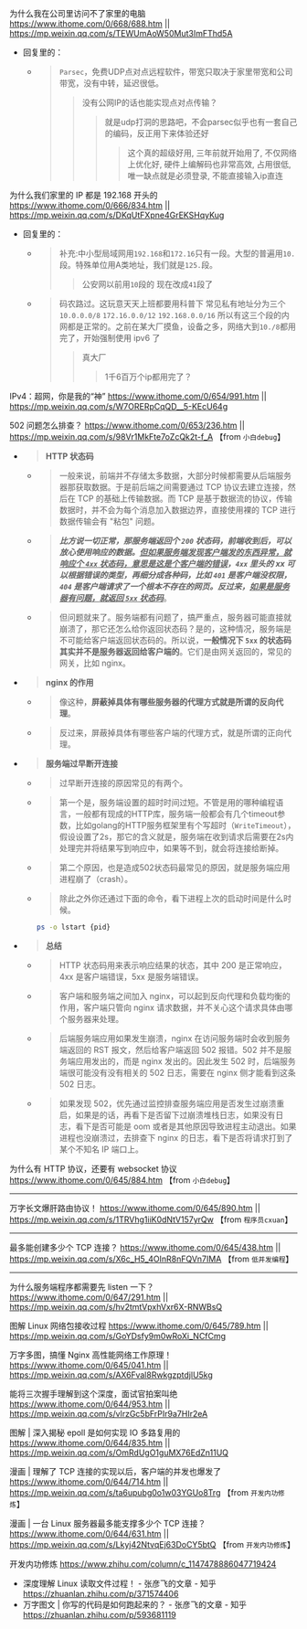 
为什么我在公司里访问不了家里的电脑 https://www.ithome.com/0/668/688.htm || https://mp.weixin.qq.com/s/TEWUmAoW50Mut3ImFThd5A
- 回复里的：
  * > `Parsec`，免费UDP点对点远程软件，带宽只取决于家里带宽和公司带宽，没有中转，延迟很低。
    >> 没有公网IP的话也能实现点对点传输？
    >>> 就是udp打洞的思路吧，不会parsec似乎也有一套自己的编码，反正用下来体验还好
    >>>> 这个真的超级好用, 三年前就开始用了, 不仅网络上优化好, 硬件上编解码也非常高效, 占用很低, 唯一缺点就是必须登录, 不能直接输入ip直连

为什么我们家里的 IP 都是 192.168 开头的 https://www.ithome.com/0/666/834.htm || https://mp.weixin.qq.com/s/DKqUtFXpne4GrEKSHqyKug
- 回复里的：
  * > 补充:中小型局域网用`192.168`和`172.16`只有一段。大型的普遍用`10.`段。特殊单位用A类地址，我们就是`125.`段。
    >> 公安网以前用`10`段的 现在改成`41`段了
  * > 码农路过。这玩意天天上班都要用科普下 常见私有地址分为三个 `10.0.0.0/8` `172.16.0.0/12` `192.168.0.0/16` 所以有这三个段的内网都是正常的。之前在某大厂摸鱼，设备之多，网络大到`10./8`都用完了，开始强制使用 ipv6 了
    >> 真大厂
    >>> 1千6百万个ip都用完了？

IPv4：超网，你是我的“神” https://www.ithome.com/0/654/991.htm || https://mp.weixin.qq.com/s/W7ORERpCqQD__5-KEcU64g

502 问题怎么排查？ https://www.ithome.com/0/653/236.htm || https://mp.weixin.qq.com/s/98Vr1MkFte7oZcQk2t-f_A  【from `小白debug`】
- > **HTTP 状态码**
  * > 一般来说，前端并不存储太多数据，大部分时候都需要从后端服务器那获取数据。于是前后端之间需要通过 TCP 协议去建立连接，然后在 TCP 的基础上传输数据。而 TCP 是基于数据流的协议，传输数据时，并不会为每个消息加入数据边界，直接使用裸的 TCP 进行数据传输会有 "粘包" 问题。
  * > ***比方说一切正常，那服务端返回个 `200` 状态码，前端收到后，可以放心使用响应的数据。<ins>但如果服务端发现客户端发的东西异常，就响应个 `4xx` 状态码，意思是这是个客户端的错误</ins>，`4xx` 里头的 xx 可以根据错误的类型，再细分成各种码，比如 `401` 是客户端没权限，`404` 是客户端请求了一个根本不存在的网页。反过来，<ins>如果是服务器有问题，就返回 `5xx` 状态码</ins>***。
  * > 但问题就来了。服务端都有问题了，搞严重点，服务器可能直接就崩溃了，那它还怎么给你返回状态码？是的，这种情况，服务端是不可能给客户端返回状态码的。所以说，**一般情况下 `5xx` 的状态码其实并不是服务器返回给客户端的**。它们是由网关返回的，常见的网关，比如 nginx。
- > **nginx 的作用**
  * > 像这种，**屏蔽掉具体有哪些服务器的代理方式就是所谓的反向代理**。
  * > 反过来，屏蔽掉具体有哪些客户端的代理方式，就是所谓的正向代理。
- > **服务端过早断开连接**
  * > 过早断开连接的原因常见的有两个。
  * > 第一个是，服务端设置的超时时间过短。不管是用的哪种编程语言，一般都有现成的HTTP库，服务端一般都会有几个timeout参数，比如golang的HTTP服务框架里有个写超时（`WriteTimeout`），假设设置了2s，那它的含义就是，服务端在收到请求后需要在2s内处理完并将结果写到响应中，如果等不到，就会将连接给断掉。
  * > 第二个原因，也是造成502状态码最常见的原因，就是服务端应用进程崩了（crash）。
  * > 除此之外你还通过下面的命令，看下进程上次的启动时间是什么时候。
    ```sh
    ps -o lstart {pid}
    ```
- > **总结**
  * > HTTP 状态码用来表示响应结果的状态，其中 200 是正常响应，4xx 是客户端错误，5xx 是服务端错误。
  * > 客户端和服务端之间加入 nginx，可以起到反向代理和负载均衡的作用，客户端只管向 nginx 请求数据，并不关心这个请求具体由哪个服务器来处理。
  * > 后端服务端应用如果发生崩溃，nginx 在访问服务端时会收到服务端返回的 RST 报文，然后给客户端返回 502 报错。502 并不是服务端应用发出的，而是 nginx 发出的。因此发生 502 时，后端服务端很可能没有没有相关的 502 日志，需要在 nginx 侧才能看到这条 502 日志。
  * > 如果发现 502，优先通过监控排查服务端应用是否发生过崩溃重启，如果是的话，再看下是否留下过崩溃堆栈日志，如果没有日志，看下是否可能是 oom 或者是其他原因导致进程主动退出。如果进程也没崩溃过，去排查下 nginx 的日志，看下是否将请求打到了某个不知名 IP 端口上。

为什么有 HTTP 协议，还要有 websocket 协议 https://www.ithome.com/0/645/884.htm  【from `小白debug`】

--------------------------------------------------

万字长文爆肝路由协议！ https://www.ithome.com/0/645/890.htm || https://mp.weixin.qq.com/s/1TRVhg1iiK0dNtV157yrQw  【from `程序员cxuan`】

--------------------------------------------------

最多能创建多少个 TCP 连接？ https://www.ithome.com/0/645/438.htm || https://mp.weixin.qq.com/s/X6c_H5_4OInR8nFQVn7IMA  【from `低并发编程`】

--------------------------------------------------

为什么服务端程序都需要先 listen 一下？ https://www.ithome.com/0/647/291.htm || https://mp.weixin.qq.com/s/hv2tmtVpxhVxr6X-RNWBsQ

图解 Linux 网络包接收过程 https://www.ithome.com/0/645/789.htm || https://mp.weixin.qq.com/s/GoYDsfy9m0wRoXi_NCfCmg

万字多图，搞懂 Nginx 高性能网络工作原理！ https://www.ithome.com/0/645/041.htm || https://mp.weixin.qq.com/s/AX6Fval8RwkgzptdjlU5kg

能将三次握手理解到这个深度，面试官拍案叫绝 https://www.ithome.com/0/644/953.htm || https://mp.weixin.qq.com/s/vlrzGc5bFrPIr9a7HIr2eA

图解 | 深入揭秘 epoll 是如何实现 IO 多路复用的 https://www.ithome.com/0/644/835.htm || https://mp.weixin.qq.com/s/OmRdUgO1guMX76EdZn11UQ

漫画 | 理解了 TCP 连接的实现以后，客户端的并发也爆发了 https://www.ithome.com/0/644/714.htm || https://mp.weixin.qq.com/s/ta6upubg0o1w03YGUo8Trg  【from `开发内功修炼`】

漫画 | 一台 Linux 服务器最多能支撑多少个 TCP 连接？ https://www.ithome.com/0/644/631.htm || https://mp.weixin.qq.com/s/Lkyj42NtvqEj63DoCY5btQ  【from `开发内功修炼`】

开发内功修炼 https://www.zhihu.com/column/c_1147478886047719424
- 深度理解 Linux 读取文件过程！ - 张彦飞的文章 - 知乎 https://zhuanlan.zhihu.com/p/371574406
- 万字图文 | 你写的代码是如何跑起来的？ - 张彦飞的文章 - 知乎 https://zhuanlan.zhihu.com/p/593681119
